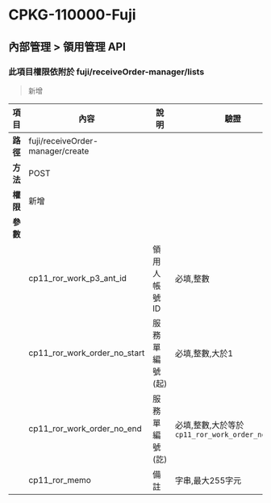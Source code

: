 # CPKG-110000-Fuji

## 內部管理 > 領用管理 API

### 此項目權限依附於 fuji/receiveOrder-manager/lists

> 新增

| 項目                      | 內容                       | 說明                |驗證                      |   備註         |
|---------------------------|----------------------------|----------------------|-----------------|----------------|
| <b>路徑</b>               | fuji/receiveOrder-manager/create    |                        |                |                  |
| <b>方法</b>               | POST                        |                    |                    |                 |
| <b>權限</b>               | 新增                       |                     |                   |                 |
| <b>參數</b>               |                            |                       |                 |                 |
|                           | cp11_ror_work_p3_ant_id            | 領用人帳號ID            | 必填,整數          |                 |
|                           | cp11_ror_work_order_no_start      | 服務單編號(起)            | 必填,整數,大於1          |                 |
|                           | cp11_ror_work_order_no_end      | 服務單編號(訖)            | 必填,整數,大於等於```cp11_ror_work_order_no_start```          |                 |
|                           | cp11_ror_memo      | 備註            | 字串,最大255字元          |                 |
